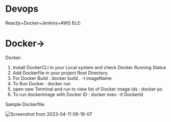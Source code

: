 # Devops


Reactjs+Docker+Jenkins+AWS Ec2:


# Docker->
Docker:
   1) Install DockerCLI in your Local system and check Docker Running Status
   2) Add Dockerfile in your project Root Directory
   3) For Docker Build : docker build . -t imageName
   4) To Run Docker : docker run <imageName>
   5) open new Terminal and run to view list of Docker image ids : docker ps
   6) To run dockerimage with Docker ID : docker exec -it DockerId
  
Sample Dockerfile:
 
![Screenshot from 2023-04-11 09-18-07](https://user-images.githubusercontent.com/89519757/231051220-33e61359-91ee-4970-b07c-c949d62c0479.png)

   
